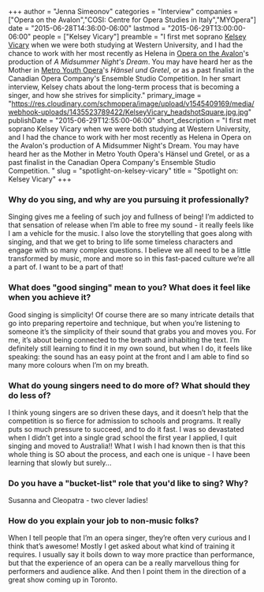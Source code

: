 +++
author = "Jenna Simeonov"
categories = "Interview"
companies = ["Opera on the Avalon","COSI: Centre for Opera Studies in Italy","MYOpera"]
date = "2015-06-28T14:36:00-06:00"
lastmod = "2015-06-29T13:00:00-06:00"
people = ["Kelsey Vicary"]
preamble = "I first met soprano [Kelsey Vicary](/scene/people/kelsey-vicary/) when we were both studying at Western University, and I had the chance to work with her most recently as Helena in [Opera on the Avalon](/scene/companies/opera-on-the-avalon/)'s production of *A Midsummer Night's Dream*. You may have heard her as the Mother in [Metro Youth Opera](/scene/companies/metro-youth-opera/)'s *Hänsel und Gretel*, or as a past finalist in the Canadian Opera Company's Ensemble Studio Competition. In her smart interview, Kelsey chats about the long-term process that is becoming a singer, and how she strives for simplicity."
primary_image = "https://res.cloudinary.com/schmopera/image/upload/v1545409169/media/webhook-uploads/1435523789422/KelseyVicary_headshotSquare.jpg.jpg"
publishDate = "2015-06-29T12:55:00-06:00"
short_description = "I first met soprano Kelsey Vicary when we were both studying at Western University, and I had the chance to work with her most recently as Helena in Opera on the Avalon&#039;s production of A Midsummer Night&#039;s Dream. You may have heard her as the Mother in Metro Youth Opera&#039;s Hänsel und Gretel, or as a past finalist in the Canadian Opera Company&#039;s Ensemble Studio Competition. "
slug = "spotlight-on-kelsey-vicary"
title = "Spotlight on: Kelsey Vicary"
+++

### Why do you sing, and why are you pursuing it professionally? 

Singing gives me a feeling of such joy and fullness of being! I’m addicted to that sensation of release when I’m able to free my sound - it really feels like I am a vehicle for the music. I also love the storytelling that goes along with singing, and that we get to bring to life some timeless characters and engage with so many complex questions.  I believe we all need to be a little transformed by music, more and more so in this fast-paced culture we’re all a part of. I want to be a part of that!

### What does "good singing" mean to you? What does it feel like when you achieve it?

Good singing is simplicity! Of course there are so many intricate details that go into preparing repertoire and technique, but when you’re listening to someone it’s the simplicity of their sound that grabs you and moves you. For me, it’s about being connected to the breath and inhabiting the text. I’m definitely still learning to find it in my own sound, but when I do, it feels like speaking: the sound has an easy point at the front and I am able to find so many more colours when I’m on my breath. 

### What do young singers need to do more of? What should they do less of? 

I think young singers are so driven these days, and it doesn’t help that the competition is so fierce for admission to schools and programs. It really puts so much pressure to succeed, and to do it fast. I was so devastated when I didn’t get into a single grad school the first year I applied, I quit singing and moved to Australia!!  What I wish I had known then is that this whole thing is SO about the process, and each one is unique - I have been learning that slowly but surely...

### Do you have a "bucket-list" role that you'd like to sing? Why? 

Susanna and Cleopatra - two clever ladies!

### How do you explain your job to non-music folks? 

When I tell people that I’m an opera singer, they’re often very curious and I think that’s awesome! Mostly I get asked about what kind of training it requires. I usually say it boils down to way more practice than performance, but that the experience of an opera can be a really marvellous thing for performers and audience alike. And then I point them in the direction of a great show coming up in Toronto.  
